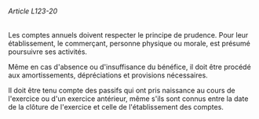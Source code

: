 ###### Article L123-20

Les comptes annuels doivent respecter le principe de prudence. Pour leur établissement, le commerçant, personne physique ou morale, est présumé poursuivre ses activités.

Même en cas d'absence ou d'insuffisance du bénéfice, il doit être procédé aux amortissements, dépréciations et provisions nécessaires.

Il doit être tenu compte des passifs qui ont pris naissance au cours de l'exercice ou d'un exercice antérieur, même s'ils sont connus entre la date de la clôture de l'exercice et celle de l'établissement des comptes.


